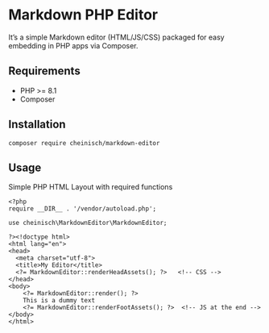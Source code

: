 # Markdown PHP Editor

It’s a simple Markdown editor (HTML/JS/CSS) packaged for easy embedding in PHP apps via Composer.

## Requirements

* PHP >= 8.1
* Composer

## Installation

`composer require cheinisch/markdown-editor`

## Usage

Simple PHP HTML Layout with required functions
```
<?php
require __DIR__ . '/vendor/autoload.php';

use cheinisch\MarkdownEditor\MarkdownEditor;

?><!doctype html>
<html lang="en">
<head>
  <meta charset="utf-8">
  <title>My Editor</title>
  <?= MarkdownEditor::renderHeadAssets(); ?>   <!-- CSS -->
</head>
<body>
    <?= MarkdownEditor::render(); ?>   
    This is a dummy text
    <?= MarkdownEditor::renderFootAssets(); ?>  <!-- JS at the end -->
</body>
</html>
```
